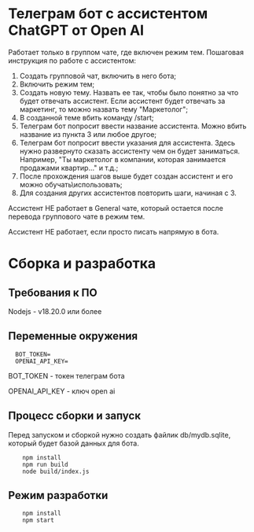 # Телеграм бот с ассистентом ChatGPT от Open AI

Работает только в группом чате, где включен режим тем.
Пошаговая инструкция по работе с ассистентом:

1) Создать групповой чат, включить в него бота;
2) Включить режим тем;
3) Создать новую тему. Назвать ее так, чтобы было понятно за что будет отвечать ассистент.
Если ассистент будет отвечать за маркетинг, то можно назвать тему "Маркетолог";
4) В созданной теме вбить команду /start;
5) Телеграм бот попросит ввести название ассистента. Можно вбить название из пункта 3 или любое другое;
6) Телеграм бот попросит ввести указания для ассистента. Здесь нужно развернуто сказать ассистенту чем он будет заниматься.
Например, "Ты маркетолог в компании, которая занимается продажами квартир..." и т.д.;
7) После прохождения шагов выше будет создан ассистент и его можно обучать\использовать;
8) Для создания других ассистентов повторить шаги, начиная с 3.

Ассистент НЕ работает в General чате, который остается после перевода группового чате в режим тем.

Ассистент НЕ работает, если просто писать напрямую в бота.

# Сборка и разработка

## Требования к ПО
Nodejs - v18.20.0 или более

## Переменные окружения

```shell
  BOT_TOKEN=
  OPENAI_API_KEY=
```
BOT_TOKEN       - токен телеграм бота

OPENAI_API_KEY  - ключ open ai

## Процесс сборки и запуск

Перед запуском и сборкой нужно создать файлик db/mydb.sqlite, 
который будет базой данных для бота.


```shell
    npm install
    npm run build
    node build/index.js
```

## Режим разработки

```shell
    npm install
    npm start
```

